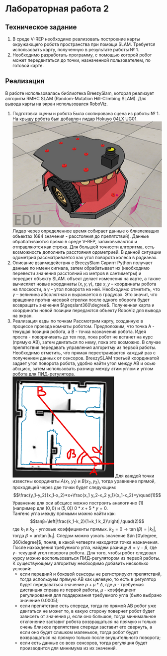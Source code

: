 # Лабораторная работа 2

## Техническое задание
1. В среде V-REP необходимо реализовать построение карты окружающего робота пространства при помощи SLAM. Требуется использовать карту, полученную в результате работы № 1.
2. Необходимо разработать программу, с помощью которой робот может передвигаться до точки, назначенной пользователем, по готовой карте.
## Реализация
В работе использовалась библиотека BreezySlam, которая реализует алгоритм RMHC SLAM (Random-Mutation Hill-Climbing SLAM). Для вывода карты на экран использовался RoboViz.
1) Подготовка сцены и робота
Была скопирована сцена из работы № 1. На крышу робота был добавлен лидар Hokuyo 04LX UG01.
![Pioneer с лидаром Hokuyo](/pics/pio.png)
Лидар через определенное время собирает данные о близлежащих объектах (684 значения - расстояния до препятствий). Данные обрабатываются прямо в среде V-REP, запаковываются и отправляются как строка. Для большей точности алгоритма, есть возможность дополнить расстояния одометрией. В данной ситуации одометрия рассматривается как угол поворота колеса в радианах.
2) Описание взаимодействия с BreezySlam
Скрипт Python получает данные по имени сигнала, затем обрабатывает их (необходимо перевести значения расстояний из метров в сантиметры) и передает объекту SLAM. объект делает изменения на карте, а также вычисляет новые координаты $(x,y,\gamma)$, где $x,y$ – координаты робота на плоскости, а $\gamma$ – угол поворота на ней. Необходимо отметить, что $\gamma$ – величина абсолютная и выражается в градусах. Это значит, что вращение против часовой стрелки после одного оборота будет возвращать значения $\geqslant360\degree$.
Полученная карта и координаты новой позиции передаются объекту RoboViz для вывода на экран.
3) Реализация езды по точкам
Рассмотрим карту, созданную в процессе проезда комнаты роботом. Предположим, что точка А - текущая позиция робота, а B - точка назначения робота. Идея проста - поворачивать до тех пор, пока робот не встанет на курс (прямую AB), затем двигаться по нему, пока это возможно. В случае препятствия передавать управления алгоритму из первой работы. Необходимо отметить, что прямая перестраивается каждый раз с получением данных от сенсоров. BreezySLAM третьей координатой задает угол поворота робота, удобно найти угол между AB и осью абсцисс, затем использовать разницу между этим углом и углом робота для ПИД-регулятора.
![Предполагаемый курс движения робота к точке](/pics/path.png)
Для каждой точки известны координаты $A(x_1,y_1)$ и $B(x_2,y_2)$, тогда уравнение прямой, проходящей через две точки будет следующим:
$$\frac{y_1-y_2}{x_1-x_2}*x+\frac{x_1 y_2-x_2 y_1}{x_1-x_2}=y\quad(1)$$
Уравнение для оси абсцисс можно построить аналогично (1) (например для $(0, 0)$ и $(5, 0))$ $0*x+5*y=0$.  
Тангенс угла между прямыми можно найти как:
$$tan⁡β=\left|\frac{k_1-k_2}{1+k_1 k_2}\right|,\quad(2)$$
где $k_1$ и $k_2$ - угловые коэффициенты прямых. $k_2=0→\tan⁡(\beta)=|k_1|$, тогда $\beta=\arctan⁡|k_1|.$ Следом можно узнать значение $\in [0\degree, 360\degree]$, поняв, в какой четверти находится точка назначения.
После нахождения требуемого угла, найдем разницу $\Delta=\gamma-\beta$, где $\gamma$- текущий угол поворота робота. Для того, чтобы робот следовал курсу можно воспользоваться ПИД-регулятором из первой работы. К существующему алгоритму необходимо добавить несколько условий:
    - если передний и боковой сенсоры не регистрируют препятствий, тогда используем прямую AB как целевую, то есть в регулятор будет передаваться значение $\rho+\mu*\Delta$, где $\rho$ - требуемая дистанция справа из первой работы, $\mu$ - коэффициент регулирования для поддержания требуемого угла (было выбрано значение $0.0005$);
    - если препятствие есть спереди, тогда по прямой AB робот уже двигаться не может то, в какую сторону повернет робот будет зависеть от значения $\mu$, если оно большое, тогда минимальное отклонение заставит робота возвращаться на прямую и только очень близкое препятствие спереди заставит его свернуть, а если оно будет слишком маленькое, тогда робот будет возвращаться на прямую только после внушительного поворота;
    - если есть данные со всех сенсоров, тогда регуляция будет производится для минимума из их значений.
